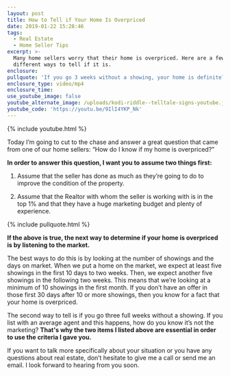 ```yaml
---
layout: post
title: How to Tell if Your Home Is Overpriced
date: 2019-01-22 15:28:46
tags:
  - Real Estate
  - Home Seller Tips
excerpt: >-
  Many home sellers worry that their home is overpriced. Here are a few
  different ways to tell if it is.
enclosure:
pullquote: 'If you go 3 weeks without a showing, your home is definitely overpriced.'
enclosure_type: video/mp4
enclosure_time:
use_youtube_image: false
youtube_alternate_image: /uploads/kodi-riddle--telltale-signs-youtube.jpg
youtube_code: 'https://youtu.be/9IlI4YKP_Nk'
---
```


{% include youtube.html %}

Today I’m going to cut to the chase and answer a great question that came from one of our home sellers: “How do I know if my home is overpriced?”

**In order to answer this question, I want you to assume two things first:**

1. Assume that the seller has done as much as they’re going to do to improve the condition of the property.

2. Assume that the Realtor with whom the seller is working with is in the top 1% and that they have a huge marketing budget and plenty of experience.

{% include pullquote.html %}

**If the above is true, the next way to determine if your home is overpriced is by listening to the market.&nbsp;**

The best ways to do this is by looking at the number of showings and the days on market. When we put a home on the market, we expect at least five showings in the first 10 days to two weeks. Then, we expect another five showings in the following two weeks. This means that we’re looking at a minimum of 10 showings in the first month. If you don’t have an offer in those first 30 days after 10 or more showings, then you know for a fact that your home is overpriced.

The second way to tell is if you go three full weeks without a showing. If you list with an average agent and this happens, how do you know it’s not the marketing? **That's why the two items I listed above are essential in order to use the criteria I gave you.**

If you want to talk more specifically about your situation or you have any questions about real estate, don’t hesitate to give me a call or send me an email. I look forward to hearing from you soon.